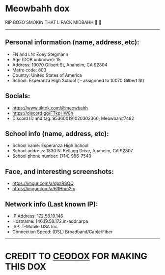 # Meowbahh dox
RIP BOZO SMOKIN THAT L PACK MIDBAHH 🤡 🥱

----

## Personal information (name, address, etc):
* FN and LN: Zoey Stegmann
* Age (DOB unknown): 15
* Address: 10070 Gilbert St, Anaheim, CA 92804
* Metro code: 803
* Country: United States of America
* School: Esperanza High School ( - assignned to 10070 Gilbert St)

## Socials:
* https://www.tiktok.com/@meowbahh
* https://discord.gg/FTkpHW8h
* Discord ID and tag: 953600191020302366; Meowbah#7482 

## School info (name, address, etc):
* School name: Esperanza High School
* School address: 1830 N. Kellogg Drive, Anaheim, CA 92807
* School phone number: (714) 986-7540

## Face, and interesting screenshots:
* https://imgur.com/a/dpzRSQQ
* https://imgur.com/a/63Hhm2m

## Network info (Last known IP):
* IP Address: 172.58.19.146
* Hostname: 146.19.58.172.in-addr.arpa
* ISP: T-Mobile USA Inc.
* Connection Speed: (DSL) Broadband/Cable/Fiber

----

# CREDIT TO [CEODOX](https://discord.gg/tM9xbr9Xuk) FOR MAKING THIS DOX
